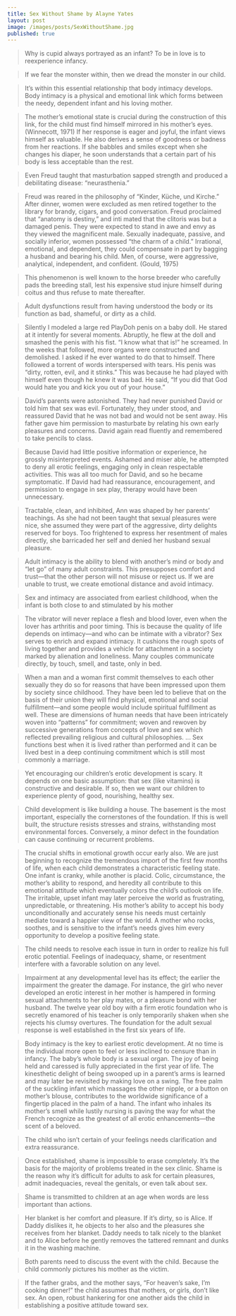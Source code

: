```yaml
---
title: Sex Without Shame by Alayne Yates
layout: post
image: /images/posts/SexWithoutShame.jpg
published: true
---
```

> Why is cupid always portrayed as an infant? To be in love is to reexperience infancy.

> If we fear the monster within, then we dread the monster in our child.


> It’s within this essential relationship that body intimacy develops. Body intimacy is a physical and emotional link which forms between the needy, dependent infant and his loving mother.


> The mother’s emotional state is crucial during the construction of this link, for the child must find himself mirrored in his mother’s eyes. (Winnecott, 1971) If her response is eager and joyful, the infant views himself as valuable. He also derives a sense of goodness or badness from her reactions. If she babbles and smiles except when she changes his diaper, he soon understands that a certain part of his body is less acceptable than the rest.


> Even Freud taught that masturbation sapped strength and produced a debilitating disease: “neurasthenia.”


> Freud was reared in the philosophy of “Kinder, Küche, und Kirche.” After dinner, women were excluded as men retired together to the library for brandy, cigars, and good conversation. Freud proclaimed that “anatomy is destiny,” and inti mated that the clitoris was but a damaged penis. They were expected to stand in awe and envy as they viewed the magnificent male. Sexually inadequate, passive, and socially inferior, women possessed “the charm of a child.” Irrational, emotional, and dependent, they could compensate in part by bagging a husband and bearing his child. Men, of course, were aggressive, analytical, independent, and confident. (Gould, 1975)


> This phenomenon is well known to the horse breeder who carefully pads the breeding stall, lest his expensive stud injure himself during coitus and thus refuse to mate thereafter.


> Adult dysfunctions result from having understood the body or its function as bad, shameful, or dirty as a child.


> Silently I modeled a large red PlayDoh penis on a baby doll. He stared at it intently for several moments. Abruptly, he flew at the doll and smashed the penis with his fist. “I know what that is!” he screamed. In the weeks that followed, more organs were constructed and demolished. I asked if he ever wanted to do that to himself. There followed a torrent of words interspersed with tears. His penis was “dirty, rotten, evil, and it stinks.” This was because he had played with himself even though he knew it was bad. He said, “If you did that God would hate you and kick you out of your house.”

> David’s parents were astonished. They had never punished David or told him that sex was evil. Fortunately, they under stood, and reassured David that he was not bad and would not be sent away. His father gave him permission to masturbate by relating his own early pleasures and concerns. David again read fluently and remembered to take pencils to class.

> Because David had little positive information or experience, he grossly misinterpreted events. Ashamed and miser able, he attempted to deny all erotic feelings, engaging only in clean respectable activities. This was all too much for David, and so he became symptomatic. If David had had reassurance, encouragement, and permission to engage in sex play, therapy would have been unnecessary.


> Tractable, clean, and inhibited, Ann was shaped by her parents’ teachings. As she had not been taught that sexual pleasures were nice, she assumed they were part of the aggressive, dirty delights reserved for boys. Too frightened to express her resentment of males directly, she barricaded her self and denied her husband sexual pleasure.


> Adult intimacy is the ability to blend with another’s mind or body and “let go” of many adult constraints. This presupposes comfort and trust—that the other person will not misuse or reject us. If we are unable to trust, we create emotional distance and avoid intimacy.


> Sex and intimacy are associated from earliest childhood, when the infant is both close to and stimulated by his mother


> The vibrator will never replace a flesh and blood lover, even when the lover has arthritis and poor timing. This is because the quality of life depends on intimacy—and who can be intimate with a vibrator? Sex serves to enrich and expand intimacy. It cushions the rough spots of living together and provides a vehicle for attachment in a society marked by alienation and loneliness. Many couples communicate directly, by touch, smell, and taste, only in bed.


> When a man and a woman first commit themselves to each other sexually they do so for reasons that have been impressed upon them by society since childhood. They have been led to believe that on the basis of their union they will find physical, emotional and social fulfillment—and some people would include spiritual fulfillment as well. These are dimensions of human needs that have been intricately woven into “patterns” for commitment; woven and rewoven by successive generations from concepts of love and sex which reflected prevailing religious and cultural philosophies. ... Sex functions best when it is lived rather than performed and it can be lived best in a deep continuing commitment which is still most commonly a marriage.


> Yet encouraging our children’s erotic development is scary. It depends on one basic assumption: that sex (like vitamins) is constructive and desirable. If so, then we want our children to experience plenty of good, nourishing, healthy sex.


> Child development is like building a house. The basement is the most important, especially the cornerstones of the foundation. If this is well built, the structure resists stresses and strains, withstanding most environmental forces. Conversely, a minor defect in the foundation can cause continuing or recurrent problems.


> The crucial shifts in emotional growth occur early also. We are just beginning to recognize the tremendous import of the first few months of life, when each child demonstrates a characteristic feeling state. One infant is cranky, while another is placid. Colic, circumstance, the mother’s ability to respond, and heredity all contribute to this emotional attitude which eventually colors the child’s outlook on life. The irritable, upset infant may later perceive the world as frustrating, unpredictable, or threatening. His mother’s ability to accept his body unconditionally and accurately sense his needs must certainly mediate toward a happier view of the world. A mother who rocks, soothes, and is sensitive to the infant’s needs gives him every opportunity to develop a positive feeling state.


> The child needs to resolve each issue in turn in order to realize his full erotic potential. Feelings of inadequacy, shame, or resentment interfere with a favorable solution on any level.


> Impairment at any developmental level has its effect; the earlier the impairment the greater the damage. For instance, the girl who never developed an erotic interest in her mother is hampered in forming sexual attachments to her play mates, or a pleasure bond with her husband. The twelve year old boy with a firm erotic foundation who is secretly enamored of his teacher is only temporarily shaken when she rejects his clumsy overtures. The foundation for the adult sexual response is well established in the first six years of life.


> Body intimacy is the key to earliest erotic development. At no time is the individual more open to feel or less inclined to censure than in infancy. The baby’s whole body is a sexual organ. The joy of being held and caressed is fully appreciated in the first year of life. The kinesthetic delight of being swooped up in a parent’s arms is learned and may later be revisited by making love on a swing. The free palm of the suckling infant which massages the other nipple, or a button on mother’s blouse, contributes to the worldwide significance of a fingertip placed in the palm of a hand. The infant who inhales its mother’s smell while lustily nursing is paving the way for what the French recognize as the greatest of all erotic enhancements—the scent of a beloved.


>The child who isn’t certain of your feelings needs clarification and extra reassurance.

>Once established, shame is impossible to erase completely. It’s the basis for the majority of problems treated in the sex clinic. Shame is the reason why it’s difficult for adults to ask for certain pleasures, admit inadequacies, reveal the genitals, or even talk about sex.


>Shame is transmitted to children at an age when words are less important than actions.


>Her blanket is her comfort and pleasure. If it’s dirty, so is Alice. If Daddy dislikes it, he objects to her also and the pleasures she receives from her blanket. Daddy needs to talk nicely to the blanket and to Alice before he gently removes the tattered remnant and dunks it in the washing machine.


>Both parents need to discuss the event with the child. Because the child commonly pictures his mother as the victim.

>If the father grabs, and the mother says, “For heaven’s sake, I’m cooking dinner!” the child assumes that mothers, or girls, don’t like sex. An open, robust hankering for one another aids the child in establishing a positive attitude toward sex.

